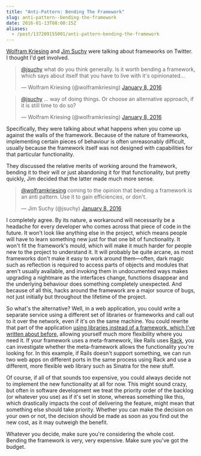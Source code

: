 ```yaml
---
title: "Anti-Pattern: Bending The Framework"
slug: anti-pattern--bending-the-framework
date: 2016-01-13T08:00:15Z
aliases:
  - /post/137209155001/anti-pattern-bending-the-framework
---
```


[Wolfram Kriesing][@wolframkriesing] and [Jim Suchy][@jsuchy] were talking about frameworks on Twitter. I thought I'd get involved.

[@wolframkriesing]: https://twitter.com/wolframkriesing
[@jsuchy]: https://twitter.com/jsuchy

<blockquote class="twitter-tweet" lang="en"><p lang="en" dir="ltr"><a href="https://twitter.com/jsuchy">@jsuchy</a> what do you think generally. Is it worth bending a framework, which says about itself that you have to live with it&#39;s opinionated...</p>&mdash; Wolfram Kriesing (@wolframkriesing) <a href="https://twitter.com/wolframkriesing/status/685582663118385152">January 8, 2016</a></blockquote>
<blockquote class="twitter-tweet" lang="en"><p lang="en" dir="ltr"><a href="https://twitter.com/jsuchy">@jsuchy</a> … way of doing things. Or choose an alternative approach, if it is still time to do so?</p>&mdash; Wolfram Kriesing (@wolframkriesing) <a href="https://twitter.com/wolframkriesing/status/685582805036830720">January 8, 2016</a></blockquote>

Specifically, they were talking about what happens when you come up against the walls of the framework. Because of the nature of frameworks, implementing certain pieces of behaviour is often unreasonably difficult, usually because the framework itself was not designed with capabilities for that particular functionality.

<!--more-->

They discussed the relative merits of working around the framework, bending it to their will or just abandoning it for that functionality, but pretty quickly, Jim decided that the latter made much more sense.

<blockquote class="twitter-tweet" lang="en"><p lang="en" dir="ltr"><a href="https://twitter.com/wolframkriesing">@wolframkriesing</a> coming to the opinion that bending a framework is an anti pattern. Use it to gain efficiencies, or don't.</p>&mdash; Jim Suchy (@jsuchy) <a href="https://twitter.com/jsuchy/status/685585160931258368">January 8, 2016</a></blockquote>

I completely agree. By its nature, a workaround will necessarily be a headache for every developer who comes across that piece of code in the future. It won't look like anything else in the project, which means people will have to learn something new just for that one bit of functionality. It won't fit the framework's mould, which will make it much harder for people new to the project to understand it. It will probably be quite arcane, as most frameworks don't make it easy to work around them—often, dark magic such as reflection is required to access parts of objects and modules that aren't usually available, and invoking them in undocumented ways makes upgrading a nightmare as the interfaces change, functions disappear and the underlying behaviour does something completely unexpected. And because of all this, hacks around the framework are a major source of bugs, not just initially but throughout the lifetime of the project.

So what's the alternative? Well, in a web application, you could write a separate service using a different set of libraries or frameworks and call out to it over the network, even if it's on the same machine. You could rewrite that part of the application [using libraries instead of a framework, which I've written about before][don't call us. we'll call you.], allowing yourself much more flexibility where you need it. If your framework uses a meta-framework, like Rails uses [Rack][], you can investigate whether the meta-framework allows the functionality you're looking for. In this example, if Rails doesn't support something, we can run two web apps on different ports in the same process using Rack and use a different, more flexible web library such as Sinatra for the new stuff.

Of course, if all of that sounds too expensive, you could always decide not to implement the new functionality at all for now. This might sound crazy, but often in software development we treat the priority order of the backlog (or whatever you use) as if it's set in stone, whereas something like this, which drastically impacts the cost of delivering the feature, might mean that something else should take priority. Whether you can make the decision on your own or not, the decision should be made as soon as you find out the new cost, as it may outweigh the benefit.

Whatever you decide, make sure you're considering the whole cost. Bending the framework is very, very expensive. Make sure you've got the budget.

[don't call us. we'll call you.]: http://monospacedmonologues.com/post/46427054295/dont-call-us-well-call-you
[rack]: https://rack.github.io/

<script async src="https://platform.twitter.com/widgets.js" charset="utf-8"></script>
